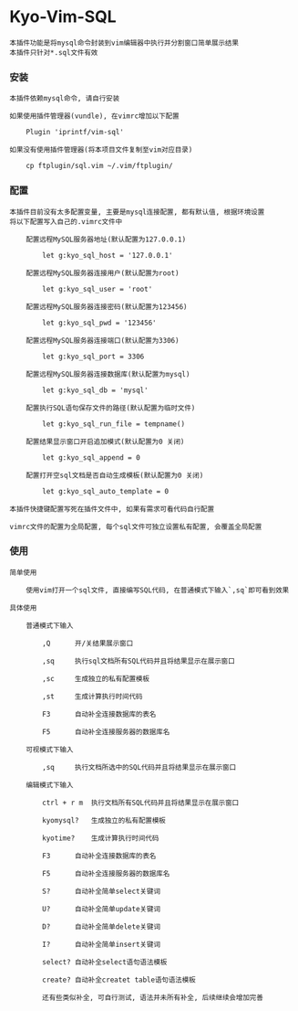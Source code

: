 # Kyo-Vim-SQL

    本插件功能是将mysql命令封装到vim编辑器中执行并分割窗口简单展示结果
    本插件只针对*.sql文件有效

### 安装

    本插件依赖mysql命令, 请自行安装

    如果使用插件管理器(vundle), 在vimrc增加以下配置

        Plugin 'iprintf/vim-sql'

    如果没有使用插件管理器(将本项目文件复制至vim对应目录)

        cp ftplugin/sql.vim ~/.vim/ftplugin/

### 配置

    本插件目前没有太多配置变量, 主要是mysql连接配置, 都有默认值, 根据环境设置
    将以下配置写入自己的.vimrc文件中

        配置远程MySQL服务器地址(默认配置为127.0.0.1)

            let g:kyo_sql_host = '127.0.0.1'

        配置远程MySQL服务器连接用户(默认配置为root)

            let g:kyo_sql_user = 'root'

        配置远程MySQL服务器连接密码(默认配置为123456)

            let g:kyo_sql_pwd = '123456'

        配置远程MySQL服务器连接端口(默认配置为3306)

            let g:kyo_sql_port = 3306

        配置远程MySQL服务器连接数据库(默认配置为mysql)

            let g:kyo_sql_db = 'mysql'

        配置执行SQL语句保存文件的路径(默认配置为临时文件)

            let g:kyo_sql_run_file = tempname()

        配置结果显示窗口开启追加模式(默认配置为0 关闭)

            let g:kyo_sql_append = 0

        配置打开空sql文档是否自动生成模板(默认配置为0 关闭)

            let g:kyo_sql_auto_template = 0

    本插件快捷键配置写死在插件文件中, 如果有需求可看代码自行配置

    vimrc文件的配置为全局配置, 每个sql文件可独立设置私有配置, 会覆盖全局配置

### 使用

    简单使用

        使用vim打开一个sql文件, 直接编写SQL代码, 在普通模式下输入`,sq`即可看到效果

    具体使用

        普通模式下输入

            ,Q      开/关结果展示窗口

            ,sq     执行sql文档所有SQL代码并且将结果显示在展示窗口

            ,sc     生成独立的私有配置模板

            ,st     生成计算执行时间代码

            F3      自动补全连接数据库的表名

            F5      自动补全连接服务器的数据库名

        可视模式下输入

            ,sq     执行文档所选中的SQL代码并且将结果显示在展示窗口

        编辑模式下输入

            ctrl + r m  执行文档所有SQL代码并且将结果显示在展示窗口

            kyomysql?   生成独立的私有配置模板

            kyotime?    生成计算执行时间代码

            F3      自动补全连接数据库的表名

            F5      自动补全连接服务器的数据库名

            S?      自动补全简单select关键词

            U?      自动补全简单update关键词

            D?      自动补全简单delete关键词

            I?      自动补全简单insert关键词

            select? 自动补全select语句语法模板

            create? 自动补全createt table语句语法模板

            还有些类似补全, 可自行测试, 语法并未所有补全, 后续继续会增加完善

